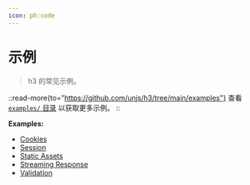 ```yaml
---
icon: ph:code
---
```


# 示例

> h3 的常见示例。

::read-more{to="https://github.com/unjs/h3/tree/main/examples"}
查看 [`examples/` 目录](https://github.com/unjs/h3/tree/main/examples) 以获取更多示例。
::

**Examples:**

- [Cookies](/examples/handle-cookie)
- [Session](/examples/handle-session)
- [Static Assets](/examples/serve-static-assets)
- [Streaming Response](/examples/stream-response)
- [Validation](/examples/validate-data)
